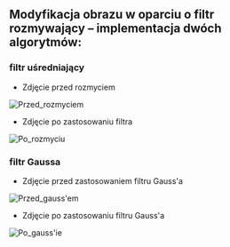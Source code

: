 ## Modyfikacja obrazu w oparciu o filtr rozmywający – implementacja dwóch algorytmów:

### filtr uśredniający

- Zdjęcie przed rozmyciem

![Przed_rozmyciem](https://user-images.githubusercontent.com/79860696/122643605-f4b33800-d110-11eb-989b-2c29805f09c7.jpg)

- Zdjęcie po zastosowaniu filtra

![Po_rozmyciu](https://user-images.githubusercontent.com/79860696/122643596-e9f8a300-d110-11eb-8d13-674edf169760.jpg)

### filtr Gaussa

- Zdjęcie przed zastosowaniem filtru Gauss'a

![Przed_gauss'em](https://user-images.githubusercontent.com/79860696/122643601-f0871a80-d110-11eb-89ae-45f1d68df33b.jpg)

- Zdjęcie po zastosowaniu filtru Gauss'a

![Po_gauss'ie](https://user-images.githubusercontent.com/79860696/122643590-e36a2b80-d110-11eb-918a-6b3dc279c7fd.jpg)


